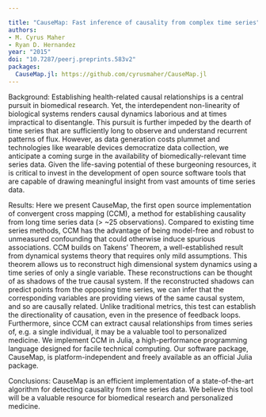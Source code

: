 ```yaml
---

title: "CauseMap: Fast inference of causality from complex time series"
authors:
- M. Cyrus Maher
- Ryan D. Hernandez
year: "2015"
doi: "10.7287/peerj.preprints.583v2"
packages:
  CauseMap.jl: https://github.com/cyrusmaher/CauseMap.jl
---
```

Background: Establishing health-related causal relationships is a central pursuit in biomedical research. Yet, the interdependent non-linearity of biological systems renders causal dynamics laborious and at times impractical to disentangle. This pursuit is further impeded by the dearth of time series that are sufficiently long to observe and understand recurrent patterns of flux. However, as data generation costs plummet and technologies like wearable devices democratize data collection, we anticipate a coming surge in the availability of biomedically-relevant time series data. Given the life-saving potential of these burgeoning resources, it is critical to invest in the development of open source software tools that are capable of drawing meaningful insight from vast amounts of time series data.

Results: Here we present CauseMap, the first open source implementation of convergent cross mapping (CCM), a method for establishing causality from long time series data (> ~25 observations). Compared to existing time series methods, CCM has the advantage of being model-free and robust to unmeasured confounding that could otherwise induce spurious associations. CCM builds on Takens’ Theorem, a well-established result from dynamical systems theory that requires only mild assumptions. This theorem allows us to reconstruct high dimensional system dynamics using a time series of only a single variable. These reconstructions can be thought of as shadows of the true causal system. If the reconstructed shadows can predict points from the opposing time series, we can infer that the corresponding variables are providing views of the same causal system, and so are causally related. Unlike traditional metrics, this test can establish the directionality of causation, even in the presence of feedback loops. Furthermore, since CCM can extract causal relationships from times series of, e.g. a single individual, it may be a valuable tool to personalized medicine. We implement CCM in Julia, a high-performance programming language designed for facile technical computing. Our software package, CauseMap, is platform-independent and freely available as an official Julia package.

Conclusions: CauseMap is an efficient implementation of a state-of-the-art algorithm for detecting causality from time series data. We believe this tool will be a valuable resource for biomedical research and personalized medicine.
